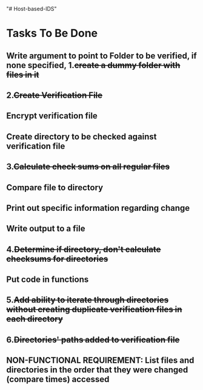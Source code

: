 "# Host-based-IDS" 
# Tasks To Be Done
## Write argument to point to Folder to be verified, if none specified, 1.~~create a dummy folder with files in it~~
## 2.~~Create Verification File~~
## Encrypt verification file
## Create directory to be checked against verification file
## 3.~~Calculate check sums on all regular files~~
## Compare file to directory
## Print out specific information regarding change
## Write output to a file
## 4.~~Determine if directory, don't calculate checksums for directories~~
## Put code in functions
## 5.~~Add ability to iterate through directories without creating duplicate verification files in each directory~~
## 6.~~Directories' paths added to verification file~~


## NON-FUNCTIONAL REQUIREMENT: List files and directories in the order that they were changed (compare times) accessed
